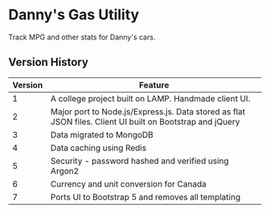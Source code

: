 # Danny's Gas Utility
Track MPG and other stats for Danny's cars.

## Version History
| Version | Feature |
| ------- | ------- |
| 1       | A college project built on LAMP. Handmade client UI. |
| 2       | Major port to Node.js/Express.js. Data stored as flat JSON files. Client UI built on Bootstrap and jQuery |
| 3       | Data migrated to MongoDB |
| 4       | Data caching using Redis |
| 5       | Security - password hashed and verified using Argon2 |
| 6       | Currency and unit conversion for Canada |
| 7       | Ports UI to Bootstrap 5 and removes all templating |
